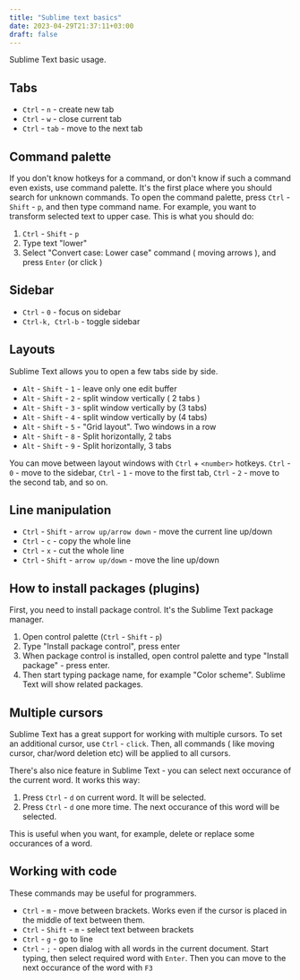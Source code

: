 ```yaml
---
title: "Sublime text basics"
date: 2023-04-29T21:37:11+03:00
draft: false
---
```


Sublime Text basic usage.

## Tabs

- `Ctrl` - `n` - create new tab
- `Ctrl` - `w` - close current tab
- `Ctrl` - `tab` - move to the next tab

## Command palette

If you don't know hotkeys for a command, or don't know if such
a command even exists, use command palette. It's the first place
where you should search for unknown commands. To open the command
palette, press `Ctrl` - `Shift` - `p`, and then type command
name. For example, you want to transform selected text to upper case.
This is what you should do:

1. `Ctrl` - `Shift` - `p`
2. Type text "lower"
3. Select "Convert case: Lower case" command ( moving arrows ),
   and press `Enter` (or click )

## Sidebar

- `Ctrl` - `0` - focus on sidebar
- `Ctrl-k, Ctrl-b` - toggle sidebar

## Layouts

Sublime Text allows you to open a few tabs side by side.

- `Alt` - `Shift` - `1` - leave only one edit buffer
- `Alt` - `Shift` - `2` - split window vertically ( 2 tabs )
- `Alt` - `Shift` - `3` - split window vertically by (3 tabs)
- `Alt` - `Shift` - `4` - split window vertically by (4 tabs)
- `Alt` - `Shift` - `5` - "Grid layout". Two windows in a row
- `Alt` - `Shift` - `8` - Split horizontally, 2 tabs
- `Alt` - `Shift` - `9` - Split horizontally, 3 tabs

You can move between layout windows with `Ctrl` + `<number>` hotkeys.
`Ctrl` - `0` - move to the sidebar, `Ctrl` - `1` - move to the first tab,
`Ctrl` - `2` - move to the second tab, and so on.

## Line manipulation

- `Ctrl` - `Shift` - `arrow up/arrow down` - move the current line up/down
- `Ctrl` - `c` - copy the whole line
- `Ctrl` - `x` - cut the whole line
- `Ctrl` - `Shift` - `arrow up/down` - move the line up/down

## How to install packages (plugins)

First, you need to install package control. It's the Sublime Text package
manager.

1. Open control palette (`Ctrl` - `Shift` - `p`)
2. Type "Install package control", press enter
3. When package control is installed, open control palette and
   type "Install package" -  press enter.
4. Then start typing package name, for example "Color scheme". Sublime Text
   will show related packages.

## Multiple cursors

Sublime Text has a great support for working with multiple cursors.
To set an additional cursor, use `Ctrl` - `click`. Then, all commands
( like moving cursor, char/word deletion etc) will be applied to all
cursors.

There's also nice feature in Sublime Text - you can select next occurance
of the current word. It works this way:

1. Press `Ctrl` - `d` on current word. It will be selected.
2. Press `Ctrl` - `d` one more time. The next occurance of this word will be
   selected.

This is useful when you want, for example, delete or replace some occurances
of a word.

## Working with code

These commands may be useful for programmers.

- `Ctrl` - `m` - move between brackets. Works even if the cursor
  is placed in the middle of text between them.
- `Ctrl` - `Shift` - `m` - select text between brackets
- `Ctrl` - `g` - go to line
- `Ctrl` - `;` - open dialog with all words in the current document.
  Start typing, then select required word with `Enter`. Then you can
  move to the next occurance of the word with `F3`
